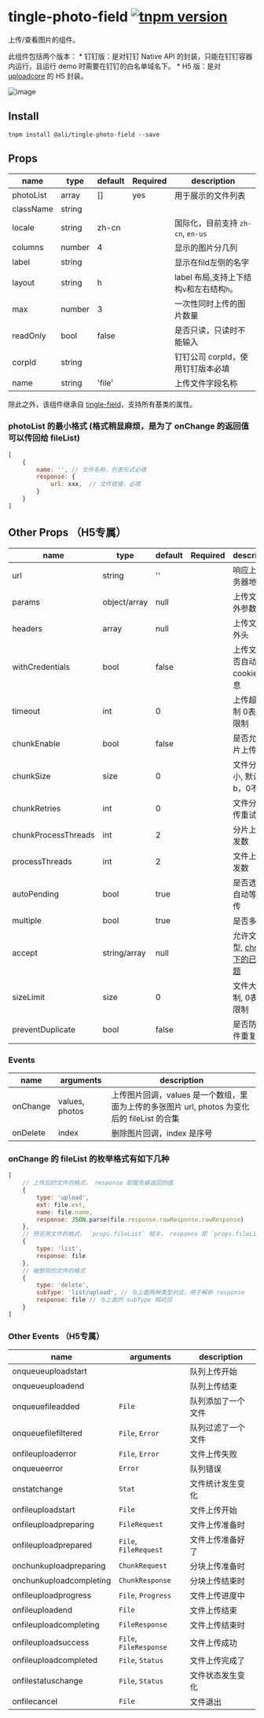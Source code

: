 # tingle-photo-field [![tnpm version](http://web.npm.alibaba-inc.com/badge/v/@ali/tingle-photo-field.svg?style=flat-square)](http://web.npm.alibaba-inc.com/package/@ali/tingle-photo-field)

上传/查看图片的组件。

此组件包括两个版本：
    * 钉钉版：是对钉钉 Native API 的封装，只能在钉钉容器内运行，且运行 demo 时需要在钉钉的白名单域名下。
    * H5 版：是对 [uploadcore](https://github.com/uxcore/uploadcore) 的 H5 封装。

![image](https://img.alicdn.com/tfs/TB1L0TISXXXXXbDaXXXXXXXXXXX-350-240.png)

## Install

```
tnpm install @ali/tingle-photo-field --save
```

## Props

| name               | type          | default | Required   |  description |
|----------          |---------------|---------|------------|------------|
|photoList           | array         | []      |   yes      |用于展示的文件列表|
|className           | string        |         |            | |
|locale              | string        | zh-cn   |            | 国际化，目前支持 `zh-cn`, `en-us`|
|columns             | number        | 4       |            | 显示的图片分几列 |
|label               | string        |         |            | 显示在fild左侧的名字 |
|layout              | string        | h       |            | label 布局,支持上下结构`v`和左右结构`h`。|
|max                 | number        | 3       |            | 一次性同时上传的图片数量 |
|readOnly            | bool          | false   |            | 是否只读，只读时不能输入 |
|corpId              | string        |         |            | 钉钉公司 corpId，使用钉钉版本必填 |
|name                | string        | 'file'  |            | 上传文件字段名称 |

除此之外，该组件继承自 [tingle-field](https://salt-ui.github.io/components/tingle-field)，支持所有基类的属性。

### photoList 的最小格式 (格式稍显麻烦，是为了 onChange 的返回值可以传回给 fileList)

```javascript
[
    {
        name: '', // 文件名称，列表形式必填
        response: {
            url: xxx,  // 文件链接，必填
        }
    }
]
```


## Other Props （H5专属）

| name               | type          | default | Required   |  description |
|----------          |---------------|---------|------------|------------|
|url                 | string        | ''      |            | 响应上传服务器地址 |
|params              | object/array  | null    |            | 上传文件额外参数 |
|headers             | array         | null    |            | 上传文件额外头 |
|withCredentials     | bool          | false   |            | 上传文件是否自动附带cookie等信息 |
|timeout             | int           | 0       |            | 上传超时限制 0表示不限制 |
|chunkEnable         | bool          | false   |            | 是否允许分片上传 |
|chunkSize           | size          | 0       |            | 文件分片大小, 默认单位b，0不分片 |
|chunkRetries        | int           | 0       |            | 文件分片上传重试次数 |
|chunkProcessThreads | int           | 2       |            | 分片上传并发数 |
|processThreads      | int           | 2       |            | 文件上传并发数 |
|autoPending         | bool          | true    |            | 是否选择后自动等待上传 |
|multiple            | bool          | true    |            | 是否多选 | 
|accept              | string/array  | null    |            | 允许文件类型, [chrome 下的已知问题](http://stackoverflow.com/questions/39187857/inputfile-accept-image-open-dialog-so-slow-with-chrome) |
|sizeLimit           | size          | 0       |            | 文件大小限制, 0表示不限制 |
|preventDuplicate    | bool          | false   |            | 是否防止文件重复 |

### Events

| name     | arguments    | description      |
|----------|--------------|------------------|
| onChange | values, photos   | 上传图片回调，values 是一个数组，里面为上传的多张图片 url, photos 为变化后的 fileList 的合集|
| onDelete | index        | 删除图片回调，index 是序号 |

### onChange 的 fileList 的枚举格式有如下几种
```javascript
[
    // 上传后的文件的格式， response 即服务器返回的值
    {
        type: 'upload',
        ext: file.ext,
        name: file.name,
        response: JSON.parse(file.response.rawResponse.rawResponse)
    },
    // 预览用文件的格式， `props.fileList` 相关， responce 即 `props.fileList` 里传入的格式。
    {
        type: 'list',
        response: file
    },
    // 被删除的文件的格式
    {
        type: 'delete',
        subType: 'list/upload', // 与上面两种类型对应，用于解析 response
        response: file // 与上面的 subType 相对应
    }
]
```



### Other Events （H5专属）

| name     | arguments    | description      |
|----------|--------------|------------------|
|onqueueuploadstart | | 队列上传开始 |
|onqueueuploadend | | 队列上传结束 |
|onqueuefileadded | `File` | 队列添加了一个文件 |
|onqueuefilefiltered | `File`, `Error` | 队列过滤了一个文件 |
|onfileuploaderror | `File`, `Error` | 文件上传失败 | 
|onqueueerror | `Error` | 队列错误 |
|onstatchange | `Stat` | 文件统计发生变化 |
|onfileuploadstart | `File` | 文件上传开始 |
|onfileuploadpreparing | `FileRequest` | 文件上传准备时 |
|onfileuploadprepared | `File`, `FileRequest` | 文件上传准备好了 |
|onchunkuploadpreparing | `ChunkRequest` |  分块上传准备时 |
|onchunkuploadcompleting | `ChunkResponse` |  分块上传结束时 |
|onfileuploadprogress | `File`, `Progress` | 文件上传进度中 |
|onfileuploadend | `File` | 文件上传结束 |
|onfileuploadcompleting | `FileResponse` |  文件上传结束时 |
|onfileuploadsuccess | `File`, `FileResponse` | 文件上传成功 |
|onfileuploadcompleted | `File`, `Status`| 文件上传完成了 |
|onfilestatuschange | `File`, `Status` | 文件状态发生变化 |
|onfilecancel | `File` | 文件退出 |

